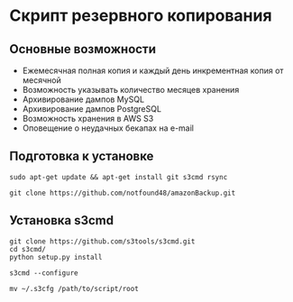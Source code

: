 # Скрипт резервного копирования

## Основные возможности

* Ежемесячная полная копия и каждый день инкрементная копия от месячной
* Возможность указывать количество месяцев хранения
* Архивирование дампов MySQL
* Архивирование дампов PostgreSQL
* Возможность хранения в AWS S3
* Оповещение о неудачных бекапах на e-mail

## Подготовка к установке
```
sudo apt-get update && apt-get install git s3cmd rsync

git clone https://github.com/notfound48/amazonBackup.git

```

## Установка s3cmd
```
git clone https://github.com/s3tools/s3cmd.git
cd s3cmd/
python setup.py install

s3cmd --configure

mv ~/.s3cfg /path/to/script/root
```